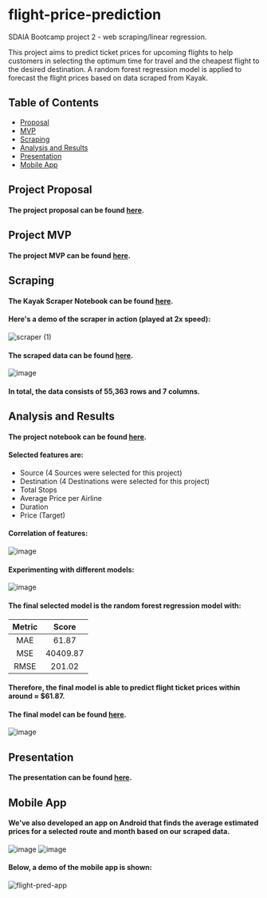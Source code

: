 # flight-price-prediction
SDAIA Bootcamp project 2 - web scraping/linear regression.

This project aims to predict ticket prices for upcoming flights to help customers in selecting the optimum time for travel and the cheapest flight to the desired destination. A random forest regression model is applied to forecast the flight prices based on data scraped from Kayak.

## Table of Contents

- [Proposal](#proposal)
- [MVP](#mvp)
- [Scraping](#scraper)
- [Analysis and Results](#project)
- [Presentation](#presentation)
- [Mobile App](#app)

## Project Proposal <a name="proposal" />
#### The project proposal can be found [here](https://github.com/MeshalAlamr/web-scraping-regression/blob/main/proposal/README.md).


## Project MVP <a name="mvp" />
#### The project MVP can be found [here](https://github.com/MeshalAlamr/web-scraping-regression/tree/main/MVP).

## Scraping <a name="scraper" />
#### The Kayak Scraper Notebook can be found [here](https://github.com/MeshalAlamr/flight-price-prediction/blob/main/kayak-scraper.ipynb).

#### Here's a demo of the scraper in action (played at 2x speed):
![scraper (1)](https://user-images.githubusercontent.com/68873733/137405620-e8af4863-4359-4799-b518-7f1605ceb2a2.gif)

#### The scraped data can be found [here](https://github.com/MeshalAlamr/flight-price-prediction/tree/main/data).

![image](https://user-images.githubusercontent.com/68873733/137396148-c6b1ae8f-eb64-408a-8606-469eda33bd9a.png)

#### In total, the data consists of 55,363 rows and 7 columns.


## Analysis and Results <a name="project" />

#### The project notebook can be found [here](https://github.com/MeshalAlamr/flight-price-prediction/blob/main/flight-price-prediction.ipynb).

#### Selected features are:
- Source (4 Sources were selected for this project)
- Destination (4 Destinations were selected for this project)
- Total Stops
- Average Price per Airline
- Duration
- Price (Target)

#### Correlation of features:

![image](https://user-images.githubusercontent.com/68873733/137396490-c72e4f89-441e-430a-b4a9-831081ff6375.png)

#### Experimenting with different models:
![image](https://user-images.githubusercontent.com/68873733/137396989-02b3f69b-d336-4600-b436-420e68069fb6.png)

#### The final selected model is the random forest regression model with:
| Metric | Score |
|:---:|:---:|
| MAE | 61.87 |
| MSE | 40409.87  |
| RMSE | 201.02 |

#### Therefore, the final model is able to predict flight ticket prices within around  ≈ $61.87.

#### The final model can be found [here](https://github.com/MeshalAlamr/flight-price-prediction/tree/main/model).

![image](https://user-images.githubusercontent.com/68873733/137399435-4e2da145-512b-4df6-80e3-809e603b1727.png)

## Presentation <a name="presentation" />
#### The presentation can be found [here](https://github.com/MeshalAlamr/flight-price-prediction/blob/main/final-presentation.pdf).

## Mobile App <a name="app" />
#### We've also developed an app on Android that finds the average estimated prices for a selected route and month based on our scraped data.
![image](https://user-images.githubusercontent.com/68873733/137400084-6a63edf3-5c63-4c18-9974-f46e827a8b14.png) 
![image](https://user-images.githubusercontent.com/68873733/137400440-bb827740-6460-4412-ace1-1478f53e98ea.png)

#### Below, a demo of the mobile app is shown:
![flight-pred-app](https://user-images.githubusercontent.com/68873733/137401604-e7118c1c-fd79-4b0d-ac4d-91b019eeb31f.gif)




